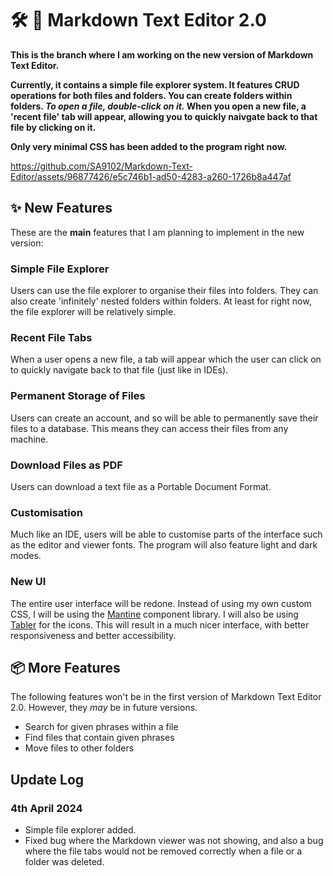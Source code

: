 # :hammer_and_wrench: :notebook: Markdown Text Editor 2.0 
**This is the branch where I am working on the new version of Markdown Text Editor.**

**Currently, it contains a simple file explorer system. It features CRUD operations for both files and folders. You can create folders within folders. *To open a file, double-click on it.* When you open a new file, a 'recent file' tab will appear, allowing you to quickly naivgate back to that file by clicking on it.**

**Only very minimal CSS has been added to the program right now.**


https://github.com/SA9102/Markdown-Text-Editor/assets/96877426/e5c746b1-ad50-4283-a260-1726b8a447af


## :sparkles: New Features

These are the **main** features that I am planning to implement in the new version:

### Simple File Explorer

Users can use the file explorer to organise their files into folders. They can also create 'infinitely' nested folders within folders. At least for right now, the file explorer will be relatively simple.

### Recent File Tabs

When a user opens a new file, a tab will appear which the user can click on to quickly navigate back to that file (just like in IDEs).

### Permanent Storage of Files

Users can create an account, and so will be able to permanently save their files to a database. This means they can access their files from any machine.

### Download Files as PDF

Users can download a text file as a Portable Document Format.

### Customisation

Much like an IDE, users will be able to customise parts of the interface such as the editor and viewer fonts. The program will also feature light and dark modes.

### New UI

The entire user interface will be redone. Instead of using my own custom CSS, I will be using the [Mantine](https://mantine.dev/) component library. I will also be using [Tabler](https://tabler.io/icons) for the icons. This will result in a much nicer interface, with better responsiveness and better accessibility.


## :package: More Features

The following features won't be in the first version of Markdown Text Editor 2.0. However, they *may* be in future versions.

- Search for given phrases within a file
- Find files that contain given phrases
- Move files to other folders

## Update Log

### 4th April 2024

- Simple file explorer added.
- Fixed bug where the Markdown viewer was not showing, and also a bug where the file tabs would not be removed correctly when a file or a folder was deleted.
